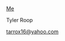 [Me](https://raw.githubusercontent.com/tarrox1992/1063-DS-Roop/33a6dab582a8276367e26d3cc9e88edc940e0d3c/IMG_2177.JPG)

Tyler Roop

tarrox16@yahoo.com
